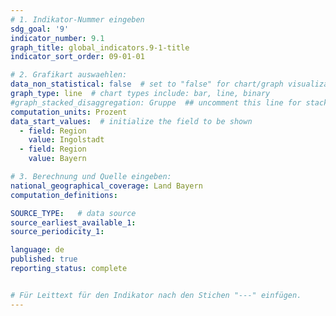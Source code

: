 ```yaml
---
# 1. Indikator-Nummer eingeben
sdg_goal: '9'
indicator_number: 9.1
graph_title: global_indicators.9-1-title
indicator_sort_order: 09-01-01

# 2. Grafikart auswaehlen:
data_non_statistical: false  # set to "false" for chart/graph visualization
graph_type: line  # chart types include: bar, line, binary
#graph_stacked_disaggregation: Gruppe  ## uncomment this line for stacked bars. eplace "Geschlecht" with the field of aggregation.
computation_units: Prozent
data_start_values:  # initialize the field to be shown
  - field: Region
    value: Ingolstadt
  - field: Region
    value: Bayern

# 3. Berechnung und Quelle eingeben:
national_geographical_coverage: Land Bayern
computation_definitions: 

SOURCE_TYPE:   # data source
source_earliest_available_1: 
source_periodicity_1: 

language: de   
published: true
reporting_status: complete


# Für Leittext für den Indikator nach den Stichen "---" einfügen.
---
```

